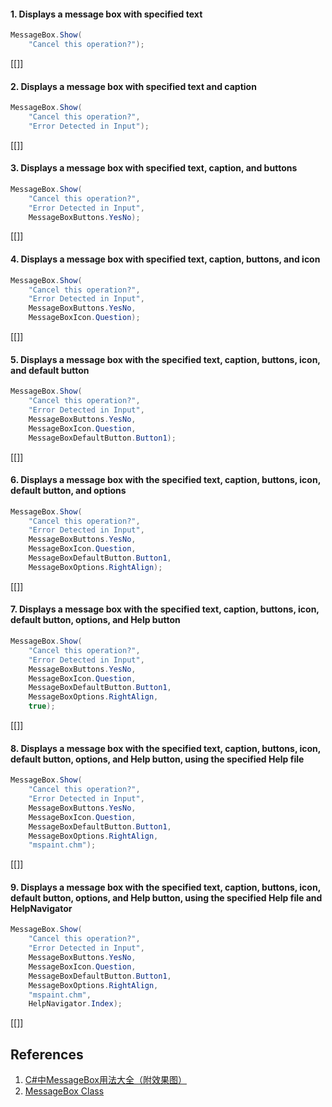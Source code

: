 #### 1. Displays a message box with specified text

```C#
MessageBox.Show(
    "Cancel this operation?");
```

[[]]

#### 2. Displays a message box with specified text and caption

```C#
MessageBox.Show(
    "Cancel this operation?",
    "Error Detected in Input");
```

[[]]

#### 3. Displays a message box with specified text, caption, and buttons

```C#
MessageBox.Show(
    "Cancel this operation?",
    "Error Detected in Input",
    MessageBoxButtons.YesNo);
```

[[]]

#### 4. Displays a message box with specified text, caption, buttons, and icon

```C#
MessageBox.Show(
    "Cancel this operation?",
    "Error Detected in Input",
    MessageBoxButtons.YesNo,
    MessageBoxIcon.Question);
```

[[]]

#### 5. Displays a message box with the specified text, caption, buttons, icon, and default button

```C#
MessageBox.Show(
    "Cancel this operation?",
    "Error Detected in Input",
    MessageBoxButtons.YesNo,
    MessageBoxIcon.Question,
    MessageBoxDefaultButton.Button1);
```

[[]]

#### 6. Displays a message box with the specified text, caption, buttons, icon, default button, and options

```C#
MessageBox.Show(
    "Cancel this operation?",
    "Error Detected in Input",
    MessageBoxButtons.YesNo,
    MessageBoxIcon.Question,
    MessageBoxDefaultButton.Button1,
    MessageBoxOptions.RightAlign);
```

[[]]

#### 7. Displays a message box with the specified text, caption, buttons, icon, default button, options, and Help button

```C#
MessageBox.Show(
    "Cancel this operation?",
    "Error Detected in Input",
    MessageBoxButtons.YesNo,
    MessageBoxIcon.Question,
    MessageBoxDefaultButton.Button1,
    MessageBoxOptions.RightAlign,
    true);
```

[[]]

#### 8. Displays a message box with the specified text, caption, buttons, icon, default button, options, and Help button, using the specified Help file

```C#
MessageBox.Show(
    "Cancel this operation?",
    "Error Detected in Input",
    MessageBoxButtons.YesNo,
    MessageBoxIcon.Question,
    MessageBoxDefaultButton.Button1,
    MessageBoxOptions.RightAlign,
    "mspaint.chm");
```

[[]]

#### 9. Displays a message box with the specified text, caption, buttons, icon, default button, options, and Help button, using the specified Help file and HelpNavigator

```C#
MessageBox.Show(
    "Cancel this operation?",
    "Error Detected in Input",
    MessageBoxButtons.YesNo,
    MessageBoxIcon.Question,
    MessageBoxDefaultButton.Button1,
    MessageBoxOptions.RightAlign,
    "mspaint.chm",
    HelpNavigator.Index);
```

[[]]

## References
1. [C#中MessageBox用法大全（附效果图）](http://www.cnblogs.com/rainman/archive/2013/06/03/3116283.html)
2. [MessageBox Class](https://msdn.microsoft.com/en-us/library/system.windows.forms.messagebox(v=vs.110).aspx)
<!--stackedit_data:
eyJoaXN0b3J5IjpbMTk0Njk0NzA0OV19
-->